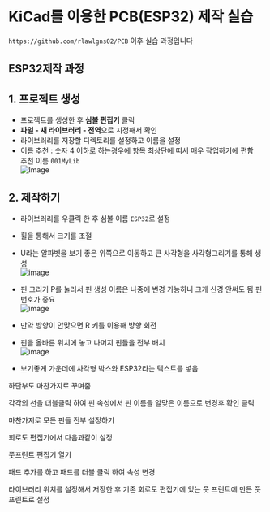 # KiCad를 이용한 PCB(ESP32) 제작 실습
`https://github.com/rlawlgns02/PCB` 이후 실습 과정입니다
## ESP32제작 과정
## 1. 프로젝트 생성
- 프로젝트를 생성한 후 **심볼 편집기** 클릭
- **파일 - 새 라이브러리 - 전역**으로 지정해서 확인
- 라이브러리를 저장할 디렉토리를 설정하고 이름을 설정
- 이름 추천 : 숫자 4 이하로 하는경우에 항목 최상단에 떠서 매우 작업하기에 편함<br>
추천 이름 `001MyLib`<br>
![Image](https://github.com/user-attachments/assets/b4e20849-403e-42fe-a7a8-4c9e4dc9cb47)

## 2. 제작하기
- 라이브러리를 우클릭 한 후 심볼 이름 `ESP32`로 설정
- 휠을 통해서 크기를 조절

- U라는 알파벳을 보기 좋은 위쪽으로 이동하고 큰 사각형을 사각형그리기를 통해 생성<br>
![image](https://github.com/user-attachments/assets/1e4dca65-fd60-4aec-9c26-a5158bca0ee1)

- 핀 그리기 P를 눌러서 핀 생성 이름은 나중에 변경 가능하니 크게 신경 안써도 됨 핀 번호가 중요<br>
![image](https://github.com/user-attachments/assets/206eef7e-85b1-4227-a95b-92d4e4f3ed34)
- 만약 방향이 안맞으면 R 키를 이용해 방향 회전<br>

- 핀을 올바른 위치에 놓고 나머지 핀들을 전부 배치<br>
![image](https://github.com/user-attachments/assets/c0134b70-8412-43d8-9ee0-3cbf98d4ee4f)

- 보기좋게 가운데에 사각형 박스와 ESP32라는 텍스트를 넣음

하단부도 마찬가지로 꾸며줌

각각의 선을 더블클릭 하여 핀 속성에서 핀 이름을 알맞은 이름으로 변경후 확인 클릭

마찬가지로 모든 핀들 전부 설정하기

회로도 편집기에서 다음과같이 설정

풋프린트 편집기 열기

패드 추가를 하고 패드를 더블 클릭 하여 속성 변경

라이브러리 위치를 설정해서 저장한 후 기존 회로도 편집기에 있는 풋 프린트에 만든 풋 프린트로 설정
